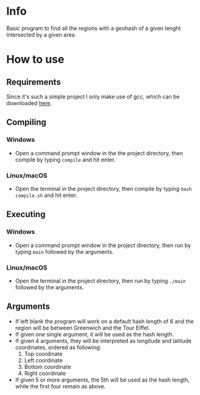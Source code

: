 # Info
Basic program to find all the regions with a geohash of a given lenght intersected by a given area.

# How to use
## Requirements
Since it's such a simple project I only make use of gcc, which can be downloaded [here](https://gcc.gnu.org/mirrors.html).

## Compiling
### Windows
- Open a command prompt window in the the project directory, then compile by typing `compile` and hit enter.
### Linux/macOS
- Open the terminal in the project directory, then compile by typing `bash compile.sh` and hit enter.

## Executing
### Windows
- Open a command prompt window in the project directory, then run by typing `main` followed by the arguments.
### Linux/macOS
- Open the terminal in the project directory, then run by typing `./main` followed by the arguments.

## Arguments
- If left blank the program will work on a default hash length of 6 and the region will be between Greenwich and the Tour Eiffel.
- If given one single argument, it will be used as the hash length.
- If given 4 arguments, they will be interpreted as longitude and latitude coordinates, ordered as following:
    1. Top coordinate
    2. Left coordinate
    3. Bottom coordinate
    4. Right coordinate
- If given 5 or more arguments, the 5th will be used as the hash length, while the first four remain as above.
